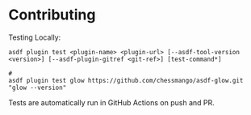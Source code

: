 # Contributing

Testing Locally:

```shell
asdf plugin test <plugin-name> <plugin-url> [--asdf-tool-version <version>] [--asdf-plugin-gitref <git-ref>] [test-command*]

#
asdf plugin test glow https://github.com/chessmango/asdf-glow.git "glow --version"
```

Tests are automatically run in GitHub Actions on push and PR.
